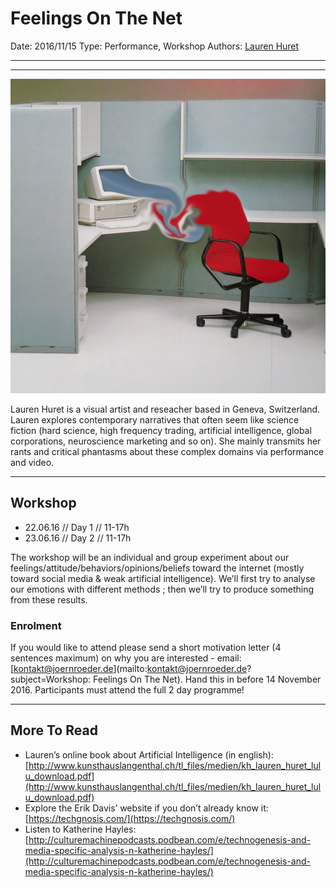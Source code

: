 # Feelings On The Net

Date: 2016/11/15
Type: Performance, Workshop
Authors: [Lauren Huret](http://laurenhuret.com/)

---
---

![](feelings-on-the-net.jpg)

Lauren Huret is a visual artist and reseacher based in Geneva, Switzerland. Lauren explores contemporary narratives that often seem like science fiction (hard science, high frequency trading, artificial intelligence, global corporations, neuroscience marketing and so on). She mainly transmits her rants and critical phantasms about these complex domains via performance and video.

---

## Workshop

- 22.06.16 // Day 1 // 11-17h
- 23.06.16 // Day 2 // 11-17h

The workshop will be an individual and group experiment about our feelings/attitude/behaviors/opinions/beliefs toward the internet (mostly toward social media & weak artificial intelligence). We’ll first try to analyse our emotions with different methods ; then we’ll try to produce something from these results.


### Enrolment

If you would like to attend please send a short motivation letter (4 sentences maximum) on why you are interested - email: [kontakt@joernroeder.de](mailto:kontakt@joernroeder.de?subject=Workshop: Feelings On The Net). Hand this in before 14 November 2016. Participants must attend the full 2 day programme! 

---

## More To Read

- Lauren’s online book about Artificial Intelligence (in english):  
[http://www.kunsthauslangenthal.ch/tl_files/medien/kh_lauren_huret_lulu_download.pdf](http://www.kunsthauslangenthal.ch/tl_files/medien/kh_lauren_huret_lulu_download.pdf)
- Explore the Erik Davis’ website if you don’t already know it:  
[https://techgnosis.com/](https://techgnosis.com/)
- Listen to Katherine Hayles: [http://culturemachinepodcasts.podbean.com/e/technogenesis-and-media-specific-analysis-n-katherine-hayles/](http://culturemachinepodcasts.podbean.com/e/technogenesis-and-media-specific-analysis-n-katherine-hayles/)